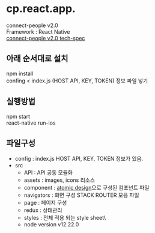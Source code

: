 # cp.react.app.
connect-people v2.0  
Framework : React Native  
[connect-people v2.0 tech-spec](https://www.notion.so/connect-people-v2-0-tech-spec-f817ea6242fa42d88cbd29085bce1a29)

## 아래 순서대로 설치
npm install  
confing < index.js (HOST API, KEY, TOKEN) 정보 파일 넣기  

## 실행방법
npm start  
react-native run-ios  

## 파일구성
- config : index.js HOST API, KEY, TOKEN 정보가 있음.
- src
   - API : API 공동 모듈화
   - assets : images, icons 리소스
   - component : [atomic design](https://bradfrost.com/blog/post/atomic-web-design/)으로 구성된 컴포넌트 파일
   - navigators : 화면 구성 STACK ROUTER 모음 파일
   - page : 페이지 구성
   - redux : 상태관리
   - styles : 전체 적용 되는 style sheet\
   - node version v12.22.0
